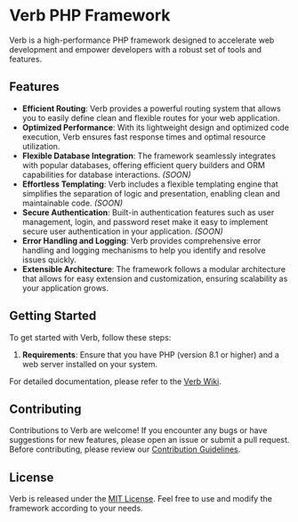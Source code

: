 # Verb PHP Framework

Verb is a high-performance PHP framework designed to accelerate web development and empower developers with a robust set of tools and features.

## Features

- **Efficient Routing**: Verb provides a powerful routing system that allows you to easily define clean and flexible routes for your web application.
- **Optimized Performance**: With its lightweight design and optimized code execution, Verb ensures fast response times and optimal resource utilization.
- **Flexible Database Integration**: The framework seamlessly integrates with popular databases, offering efficient query builders and ORM capabilities for database interactions. *(SOON)*
- **Effortless Templating**: Verb includes a flexible templating engine that simplifies the separation of logic and presentation, enabling clean and maintainable code. *(SOON)*
- **Secure Authentication**: Built-in authentication features such as user management, login, and password reset make it easy to implement secure user authentication in your application. *(SOON)*
- **Error Handling and Logging**: Verb provides comprehensive error handling and logging mechanisms to help you identify and resolve issues quickly.
- **Extensible Architecture**: The framework follows a modular architecture that allows for easy extension and customization, ensuring scalability as your application grows.

## Getting Started

To get started with Verb, follow these steps:

1. **Requirements**: Ensure that you have PHP (version 8.1 or higher) and a web server installed on your system.



For detailed documentation, please refer to the [Verb Wiki](https://github.com/reativ-labs/verb/wiki).

## Contributing

Contributions to Verb are welcome! If you encounter any bugs or have suggestions for new features, please open an issue or submit a pull request. Before contributing, please review our [Contribution Guidelines](CONTRIBUTING.md).

## License

Verb is released under the [MIT License](LICENSE). Feel free to use and modify the framework according to your needs.
